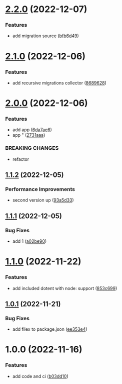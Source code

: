 # [2.2.0](https://github.com/2ppl/server/compare/v2.1.0...v2.2.0) (2022-12-07)


### Features

* add migration source ([bfb6d49](https://github.com/2ppl/server/commit/bfb6d4947c10167742b08a62fe6cfcc0d17c2f87))

# [2.1.0](https://github.com/2ppl/server/compare/v2.0.0...v2.1.0) (2022-12-06)


### Features

* add recursive migrations collector ([8689628](https://github.com/2ppl/server/commit/86896283cb2e404cbb3b091baa3f38bb5c276fb3))

# [2.0.0](https://github.com/2ppl/server/compare/v1.1.2...v2.0.0) (2022-12-06)


### Features

* add app ([6da7ae6](https://github.com/2ppl/server/commit/6da7ae6db1ea612f5d970c666863dafd0af81273))
* app " ([2731aaa](https://github.com/2ppl/server/commit/2731aaab337e4b93cfb769abc73eea74c6e77996))


### BREAKING CHANGES

* refactor

## [1.1.2](https://github.com/2ppl/server/compare/v1.1.1...v1.1.2) (2022-12-05)


### Performance Improvements

* second version up ([93a5d33](https://github.com/2ppl/server/commit/93a5d335269cb81d59911d6eeae06fa13841c91c))

## [1.1.1](https://github.com/2ppl/server/compare/v1.1.0...v1.1.1) (2022-12-05)


### Bug Fixes

* add 1 ([a02be90](https://github.com/2ppl/server/commit/a02be903aed9d368c42aafc333dbfc4e18941ddd))

# [1.1.0](https://github.com/2ppl/server/compare/v1.0.1...v1.1.0) (2022-11-22)


### Features

* add included dotent with node: support ([853c699](https://github.com/2ppl/server/commit/853c69985486e1291d020c792c9b54e9594e5cc1))

## [1.0.1](https://github.com/2ppl/server/compare/v1.0.0...v1.0.1) (2022-11-21)


### Bug Fixes

* add filex to package.json ([ee353e4](https://github.com/2ppl/server/commit/ee353e4c003da416c049f5d0fec20d6c82526758))

# 1.0.0 (2022-11-16)


### Features

* add code and ci ([b03dd10](https://github.com/2ppl/server/commit/b03dd10829f0d9b49d5bdaa484bfeb7ae6d83b7e))
